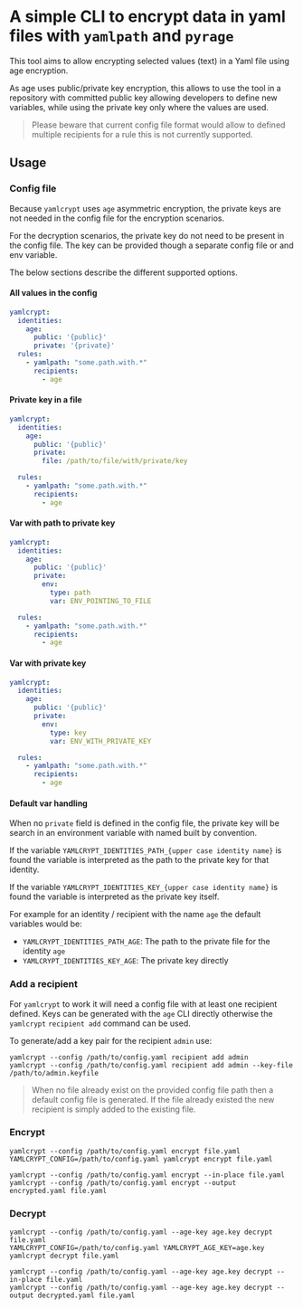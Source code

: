 # A simple CLI to encrypt data in yaml files with `yamlpath` and `pyrage`

This tool aims to allow encrypting selected values (text) in a Yaml file using age encryption.

As age uses public/private key encryption, this allows to use the tool in a repository with committed
public key allowing developers to define new variables, while using the private key only where the
values are used.

> Please beware that current config file format would allow to defined multiple recipients for a rule
> this is not currently supported.

## Usage

### Config file

Because `yamlcrypt` uses `age` asymmetric encryption, the private keys are not needed in the config
file for the encryption scenarios.

For the decryption scenarios, the private key do not need to be present in the config file. The key
can be provided though a separate config file or and env variable.

The below sections describe the different supported options.

#### All values in the config

```yaml
yamlcrypt:
  identities:
    age:
      public: '{public}'
      private: '{private}'
  rules:
    - yamlpath: "some.path.with.*"
      recipients:
        - age
```

#### Private key in a file

```yaml
yamlcrypt:
  identities:
    age:
      public: '{public}'
      private:
        file: /path/to/file/with/private/key

  rules:
    - yamlpath: "some.path.with.*"
      recipients:
        - age
```

#### Var with path to private key

```yaml
yamlcrypt:
  identities:
    age:
      public: '{public}'
      private:
        env:
          type: path
          var: ENV_POINTING_TO_FILE

  rules:
    - yamlpath: "some.path.with.*"
      recipients:
        - age
```

#### Var with private key

```yaml
yamlcrypt:
  identities:
    age:
      public: '{public}'
      private:
        env:
          type: key
          var: ENV_WITH_PRIVATE_KEY

  rules:
    - yamlpath: "some.path.with.*"
      recipients:
        - age
```

#### Default var handling

When no `private` field is defined in the config file, the private key will be search in
an environment variable with named built by convention.

If the variable `YAMLCRYPT_IDENTITIES_PATH_{upper case identity name}` is found the variable is
interpreted as the path to the private key for that identity.

If the variable `YAMLCRYPT_IDENTITIES_KEY_{upper case identity name}` is found the variable is
interpreted as the private key itself.

For example for an identity / recipient with the name `age` the default variables would be:
  - `YAMLCRYPT_IDENTITIES_PATH_AGE`: The path to the private file for the identity `age`
  - `YAMLCRYPT_IDENTITIES_KEY_AGE`: The private key directly

### Add a recipient

For `yamlcrypt` to work it will need a config file with at least one recipient defined.
Keys can be generated with the `age` CLI directly otherwise the `yamlcrypt` `recipient add` command
can be used.

To generate/add a key pair for the recipient `admin` use:

```
yamlcrypt --config /path/to/config.yaml recipient add admin
yamlcrypt --config /path/to/config.yaml recipient add admin --key-file /path/to/admin.keyfile
```

> When no file already exist on the provided config file path then a default config file is generated.
> If the file already existed the new recipient is simply added to the existing file.

### Encrypt

```console
yamlcrypt --config /path/to/config.yaml encrypt file.yaml
YAMLCRYPT_CONFIG=/path/to/config.yaml yamlcrypt encrypt file.yaml

yamlcrypt --config /path/to/config.yaml encrypt --in-place file.yaml
yamlcrypt --config /path/to/config.yaml encrypt --output encrypted.yaml file.yaml
```

### Decrypt

```console
yamlcrypt --config /path/to/config.yaml --age-key age.key decrypt file.yaml
YAMLCRYPT_CONFIG=/path/to/config.yaml YAMLCRYPT_AGE_KEY=age.key yamlcrypt decrypt file.yaml

yamlcrypt --config /path/to/config.yaml --age-key age.key decrypt --in-place file.yaml
yamlcrypt --config /path/to/config.yaml --age-key age.key decrypt --output decrypted.yaml file.yaml
```
